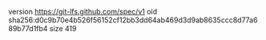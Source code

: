 version https://git-lfs.github.com/spec/v1
oid sha256:d0c9b70e4b526f56152cf12bb3dd64ab469d3d9ab8635ccc8d77a689b77d1fb4
size 419
